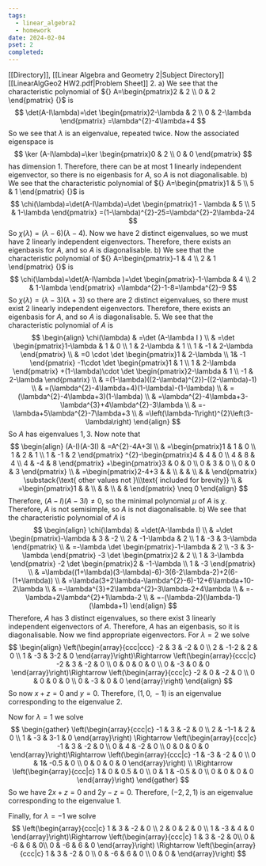 ```yaml
---
tags:
  - linear_algebra2
  - homework
date: 2024-02-04
pset: 2
completed:
---
```

[[Directory]], [[Linear Algebra and Geometry 2|Subject Directory]]
[[LinearAlgGeo2 HW2.pdf|Problem Sheet]]
2. 
a)
We see that the characteristic polynomial of ${} A=\begin{pmatrix}2 & 2 \\ 0 & 2 \end{pmatrix}  {}$ is
$$
\det(A-I\lambda)=\det \begin{pmatrix}2-\lambda & 2   \\ 0 & 2-\lambda \end{pmatrix} =\lambda^{2}-4\lambda+4
$$
So we see that $\lambda$ is an eigenvalue, repeated twice. Now the associated eigenspace is 
$$
\ker (A-I\lambda)=\ker \begin{pmatrix}0 & 2 \\ 0 & 0 \end{pmatrix} 
$$
has dimension 1. Therefore, there can be at most 1 linearly independent eigenvector, so there is no eigenbasis for $A$, so $A$ is not diagonalisable. 
b)
We see that the characteristic polynomial of ${} A=\begin{pmatrix}1 & 5 \\ 5 & 1 \end{pmatrix}  {}$ is
$$
\chi(\lambda)=\det(A-I\lambda)=\det \begin{pmatrix}1 - \lambda & 5   \\ 5 & 1-\lambda \end{pmatrix} =(1-\lambda)^{2}-25=\lambda^{2}-2\lambda-24
$$
So ${} \chi(\lambda)=(\lambda-6)(\lambda-4) {}$. Now we have 2 distinct eigenvalues, so we must have 2 linearly independent eigenvectors. Therefore, there exists an eigenbasis for $A$, and so $A {}$ is diagonalisable. 
b)
We see that the characteristic polynomial of ${} A=\begin{pmatrix}-1 & 4 \\ 2 & 1 \end{pmatrix}  {}$ is
$$
\chi(\lambda)=\det(A-I\lambda )=\det \begin{pmatrix}-1-\lambda & 4 \\ 2 & 1-\lambda \end{pmatrix} =\lambda^{2}-1-8=\lambda^{2}-9
$$
So ${} \chi(\lambda)=(\lambda-3)(\lambda+3) {}$ so there are ${} 2 {}$ distinct eigenvalues, so there must exist 2 linearly independent eigenvectors. Therefore, there exists an eigenbasis for ${} A$, and so $A$ is diagonalisable.
5. 
We see that the characteristic polynomial of $A$ is 
$$
\begin{align}
\chi(\lambda) & =\det (A-\lambda I ) \\
 & =\det \begin{pmatrix}1-\lambda & 1 & 0 \\ 1 & 2-\lambda & 1 \\ 1 & -1 & 2-\lambda \end{pmatrix}  \\
 & =0 \cdot \det \begin{pmatrix}1 & 2-\lambda \\  1& -1 \end{pmatrix} -1\cdot  \det \begin{pmatrix}1 & 1 \\ 1 & 2-\lambda \end{pmatrix} +(1-\lambda)\cdot  \det \begin{pmatrix}2-\lambda & 1 \\ -1 & 2-\lambda \end{pmatrix}  \\
 & =(1-\lambda)((2-\lambda)^{2})-((2-\lambda)-1) \\
 & =(\lambda^{2}-4\lambda+4)(1-\lambda)-(1-\lambda) \\
 & =(\lambda^{2}-4\lambda+3)(1-\lambda) \\
 & =\lambda^{2}-4\lambda+3-\lambda^{3}+4\lambda^{2}-3\lambda \\
 & =-\lambda+5\lambda^{2}-7\lambda+3 \\
 & =\left(\lambda-1\right)^{2}\left(3-\lambda\right)
\end{align}
$$
So $A {}$ has eigenvalues ${} 1,\, 3 {}$. Now note that 
$$
\begin{align}
 (A-I)(A-3I) & =A^{2}-4A+3I   \\
 & =\begin{pmatrix}1 & 1 & 0 \\ 1 & 2 & 1 \\ 1 & -1 & 2 \end{pmatrix} ^{2}-\begin{pmatrix}4 & 4 & 0 \\ 4 & 8 & 4 \\ 4 & -4 & 8 \end{pmatrix} +\begin{pmatrix}3 & 0 & 0 \\ 0 & 3 & 0 \\ 0 & 0 & 3 \end{pmatrix}  \\
 & =\begin{pmatrix}2-4+3 &  &  \\  &  &  \\  &  &  \end{pmatrix} \substack{\text{ other values not }\\\text{ included for brevity}}  \\ 
 & =\begin{pmatrix}1 &  &  \\  &  &  \\  &  &  \end{pmatrix} \neq 0
 \end{align}
$$
Therefore, ${} (A-I)(A-3I)\neq 0 {}$, so the minimal polynomial $\mu {}$ of ${} A {}$ is $\chi$. Therefore, $A$ is not semisimple, so $A {}$ is not diagonalisable.
b)
We see that the characteristic polynomial of $A$ is 
$$
\begin{align}
\chi(\lambda) & =\det(A-\lambda I) \\
 & =\det \begin{pmatrix}-\lambda & 3 & -2 \\ 2 & -1-\lambda & 2 \\ 1 & -3 & 3-\lambda \end{pmatrix}  \\
 & =-\lambda \det \begin{pmatrix}-1-\lambda & 2 \\ -3 & 3-\lambda \end{pmatrix} -3 \det \begin{pmatrix}2 & 2 \\ 1 & 3-\lambda \end{pmatrix} -2 \det \begin{pmatrix}2 & -1-\lambda \\ 1 & -3 \end{pmatrix}  \\
 & =\lambda((1+\lambda)(3-\lambda)-6)-3(6-2\lambda-2)+2(6-(1+\lambda)) \\
 & =\lambda(3+2\lambda-\lambda^{2}-6)-12+6\lambda+10-2\lambda \\
 & =-\lambda^{3}+2\lambda^{2}-3\lambda-2+4\lambda \\
 & =-\lambda+2\lambda^{2}+1\lambda-2 \\
 & =-(\lambda-2)(\lambda-1)(\lambda+1)
\end{align}
$$
Therefore, $A$ has $3$ distinct eigenvalues, so there exist $3 {}$ linearly independent eigenvectors of $A$. Therefore, $A {}$ has an eigenbasis, so it is diagonalisable. Now we find appropriate eigenvectors. For ${} \lambda=2 {}$ we solve
$$
\begin{align}
\left(\begin{array}{ccc|ccc}
-2 & 3 & -2 & 0 \\
2 & -1-2 &  2 & 0 \\
1 & -3 & 3-2 & 0
\end{array}\right)\Rightarrow  \left(\begin{array}{ccc|c}
-2 & 3 & -2 & 0 \\
0 & 0 & 0 & 0 \\
0 & -3 & 0 & 0
\end{array}\right)\Rightarrow \left(\begin{array}{ccc|c}
-2 & 0 & -2 & 0 \\
0 & 0 & 0 & 0 \\
0 & -3 & 0 & 0
\end{array}\right)
 \end{align}
$$
So now ${} x+z=0 {}$ and ${} y=0 {}$. Therefore, ${} (1,\, 0,\, -1) {}$ is an eigenvalue corresponding to the eigenvalue ${} 2 {}$.

Now for ${} \lambda=1 {}$ we solve
$$
\begin{gather}
\left(\begin{array}{ccc|c}
-1 & 3 & -2 & 0 \\
2 & -1-1 & 2 & 0 \\
1 & -3 & 3-1 & 0
\end{array}\right)
\Rightarrow 
\left(\begin{array}{ccc|c}
-1 & 3 & -2 & 0 \\
0 & 4 & -2 & 0 \\
0 & 0 & 0 & 0
\end{array}\right)\Rightarrow 
\left(\begin{array}{ccc|c}
-1 & -3 & -2 & 0 \\
0 & 1& -0.5 & 0 \\
0 & 0 & 0 & 0
\end{array}\right)
\\
\Rightarrow \left(\begin{array}{ccc|c}
1 & 0 & 0.5 & 0 \\
0 & 1 & -0.5 & 0 \\
0 & 0 & 0 & 0
\end{array}\right)
\end{gather}
$$
So we have ${} 2x+z=0 {}$ and ${} 2y-z=0 {}$. Therefore, ${} (-2,\, 2,\, 1) {}$ is an eigenvalue corresponding to the eigenvalue ${} 1$.

Finally, for ${} \lambda=-1 {}$ we solve
$$
\left(\begin{array}{ccc|c}
1 & 3 & -2 & 0 \\
2 & 0 & 2 & 0 \\
1 & -3 & 4 & 0
\end{array}\right)\Rightarrow 
\left(\begin{array}{ccc|c}
1 & 3 & -2  & 0\\
0 & -6 & 6  & 0\\
0 & -6 & 6 & 0
\end{array}\right)
\Rightarrow \left(\begin{array}{ccc|c}
1 & 3 & -2 & 0 \\
0 & -6 & 6 & 0 \\
0 & 0 & 
\end{array}\right)
$$
